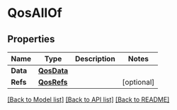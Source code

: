 # QosAllOf

## Properties

Name | Type | Description | Notes
------------ | ------------- | ------------- | -------------
**Data** | [**QosData**](QOSData.md) |  | 
**Refs** | [**QosRefs**](QOSRefs.md) |  | [optional] 

[[Back to Model list]](../README.md#documentation-for-models) [[Back to API list]](../README.md#documentation-for-api-endpoints) [[Back to README]](../README.md)


